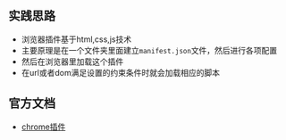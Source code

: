 ## 实践思路
- 浏览器插件基于html,css,js技术
- 主要原理是在一个文件夹里面建立`manifest.json`文件，然后进行各项配置
- 然后在浏览器里加载这个插件
- 在url或者dom满足设置的约束条件时就会加载相应的脚本

## 官方文档
- [chrome插件](https://developer.chrome.com/docs/extensions/)
